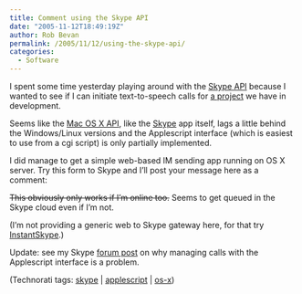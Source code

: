 ```yaml
---
title: Comment using the Skype API
date: "2005-11-12T18:49:19Z"
author: Rob Bevan
permalink: /2005/11/12/using-the-skype-api/
categories:
  - Software
---
```

I spent some time yesterday playing around with the [Skype API][1] because I wanted to see if I can initiate text-to-speech calls for [a project][2] we have in development.

Seems like the [Mac OS X API][3], like the [Skype][4] app itself, lags a little behind the Windows/Linux versions and the Applescript interface (which is easiest to use from a cgi script) is only partially implemented.

I did manage to get a simple web-based IM sending app running on OS X server. Try this form to Skype and I&#8217;ll post your message here as a comment:

<strike>This obviously only works if I&#8217;m online too.</strike> Seems to get queued in the Skype cloud even if I&#8217;m not.

(I&#8217;m not providing a generic web to Skype gateway here, for that try [InstantSkype][5].)

<div class="update">
  <p>
    Update: see my Skype <a href="http://forum.skype.com/viewtopic.php?t=29120&#038;start=0&#038;postdays=0&#038;postorder=asc&#038;highlight=">forum post</a> on why managing calls with the Applescript interface is a problem.
  </p>
</div>

<p class="technorati-tags">
  (Technorati tags: <a href="http://technorati.com/tag/skype" rel="tag">skype</a> | <a href="http://technorati.com/tag/applescript" rel="tag">applescript</a> | <a href="http://technorati.com/tag/os-x" rel="tag">os-x</a>)
</p>

 [1]: http://share.skype.com/share/developer_blog/
 [2]: http://www.xpt.com/uk/work/the-nuuk/
 [3]: http://share.skype.com/developer_zone/documentation/skype_api_for_osx/
 [4]: http://share.skype.com/in/102/171559 "SkypeIn"
 [5]: http://skyperunners.com/instant/
